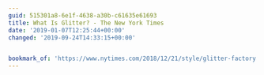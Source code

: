 ```yaml
---
guid: 515301a8-6e1f-4638-a30b-c61635e61693
title: What Is Glitter? - The New York Times
date: '2019-01-07T12:25:44+00:00'
changed: '2019-09-24T14:33:15+00:00'


bookmark_of: 'https://www.nytimes.com/2018/12/21/style/glitter-factory.html'
---
```


